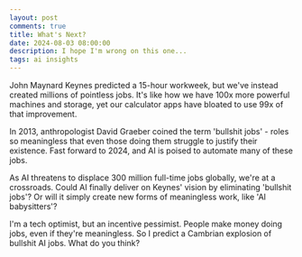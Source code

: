 ```yaml
---
layout: post
comments: true
title: What's Next?
date: 2024-08-03 08:00:00
description: I hope I'm wrong on this one...
tags: ai insights
---
```


John Maynard Keynes predicted a 15-hour workweek, but we've instead created millions of pointless jobs. It's like how we have 100x more powerful machines and storage, yet our calculator apps have bloated to use 99x of that improvement.

In 2013, anthropologist David Graeber coined the term 'bullshit jobs' - roles so meaningless that even those doing them struggle to justify their existence. Fast forward to 2024, and AI is poised to automate many of these jobs.

As AI threatens to displace 300 million full-time jobs globally, we're at a crossroads. Could AI finally deliver on Keynes' vision by eliminating 'bullshit jobs'? Or will it simply create new forms of meaningless work, like 'AI babysitters'?

I'm a tech optimist, but an incentive pessimist. People make money doing jobs, even if they're meaningless. So I predict a Cambrian explosion of bullshit AI jobs. What do you think?
